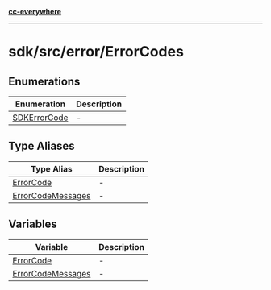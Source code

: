 [**cc-everywhere**](../../../../index.md)

***

# sdk/src/error/ErrorCodes

## Enumerations

| Enumeration | Description |
| ------ | ------ |
| [SDKErrorCode](enumerations/sdk-error-code.md) | - |

## Type Aliases

| Type Alias | Description |
| ------ | ------ |
| [ErrorCode](type-aliases/error-code.md) | - |
| [ErrorCodeMessages](type-aliases/error-code-messages.md) | - |

## Variables

| Variable | Description |
| ------ | ------ |
| [ErrorCode](variables/error-code.md) | - |
| [ErrorCodeMessages](variables/error-code-messages.md) | - |
